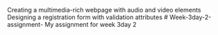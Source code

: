 Creating a multimedia-rich webpage with audio and video elements
Designing a registration form with validation attributes # Week-3day-2-assignment-
My assignment for week 3day 2 
